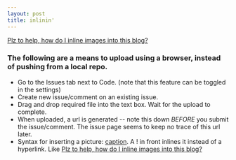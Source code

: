 ```yaml
---
layout: post
title: inlinin'
--- 
```


[Plz to help, how do I inline images into this blog?](https://cloud.githubusercontent.com/assets/16248469/12932017/ec18dc14-cf80-11e5-9e54-9d2f154269a1.jpg)

### The following are a means to upload using a browser, instead of pushing from a local repo. 
+ Go to the Issues tab next to Code. (note that this feature can be toggled in the settings)
+ Create new issue/comment on an existing issue.
+ Drag and drop required file into the text box. Wait for the upload to complete.
+ When uploaded, a url is generated -- note this down *BEFORE* you submit the issue/comment. The issue page seems to keep no trace of this url later.
+ Syntax for inserting a picture: [caption](url). A \! in front inlines it instead of a hyperlink. Like [Plz to help, how do I inline images into this blog?](https://cloud.githubusercontent.com/assets/16248469/12932017/ec18dc14-cf80-11e5-9e54-9d2f154269a1.jpg)
 
